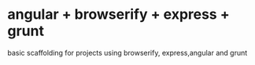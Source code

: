angular + browserify + express + grunt
=========================

basic scaffolding for projects using browserify, express,angular and grunt

